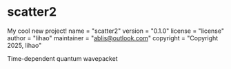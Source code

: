 # scatter2
My cool new project!
name = "scatter2"
version = "0.1.0"
license = "license"
author = "lihao"
maintainer = "ablis@outlook.com"
copyright = "Copyright 2025, lihao"


Time-dependent quantum wavepacket 